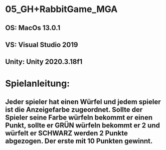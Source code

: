 # 05_GH+RabbitGame_MGA
## OS: MacOs 13.0.1
## VS: Visual Studio 2019
## Unity: Unity 2020.3.18f1 
# Spielanleitung:
## Jeder spieler hat einen Würfel und jedem spieler ist die Anzeigefarbe zugeordnet. Sollte der Spieler seine Farbe würfeln bekommt er einen Punkt, sollte er GRÜN würfeln bekommt er 2 und würfelt er SCHWARZ werden 2 Punkte abgezogen. Der erste mit 10 Punkten gewinnt.
